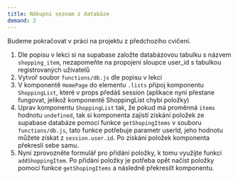 ```yaml
---
title: Nákupní seznam z databáze
demand: 2
---
```


Budeme pokračovat v práci na projektu z předchozího cvičení.

1. Dle popisu v lekci si na supabase založte databázovou tabulku s názvem `shopping_item`, nezapomeňte na propojení sloupce user_id s tabulkou registrovaných uživatelů
1. Vytvoř soubor `functions/db.js` dle popisu v lekci
1. V komponentě `HomePage` do elementu `.lists` připoj komponentu `ShoppingList`, které v props předáš session (aplikace nyní přestane fungovat, jelikož komponentě ShoppingList chybí položky)
1. Uprav komponentu `ShoppingList` tak, že pokud má proměnná `items` hodnotu `undefined`, tak si komponenta zajistí získání položek ze supabase databáze pomocí funkce `getShopingItems` v souboru `functions/db.js`, tato funkce potřebuje parametr userId, jeho hodnotu můžete získat z `session.user.id`. Po získání položek komponenta překreslí sebe samu.
1. Nyní zprovozněte formulář pro přidání položky, k tomu využijte funkci `addShoppingItem`. Po přidání položky je potřeba opět načíst položky pomocí funkce `getShopingItems` a následně překresilt komponentu.